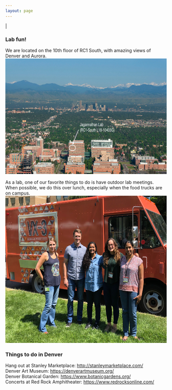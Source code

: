 ```yaml
---
layout: page
---
```

|

### Lab fun!   
We are located on the 10th floor of RC1 South, with amazing views of Denver and Aurora. 
<br>
<img src="/img/anschutz-picture.jpeg" style="width:750px !important;height:361px !important;" />
<br>

As a lab, one of our favorite things to do is have outdoor lab meetings. When possible, we do this over lunch, especially when the food trucks are on campus. 
<br>
<img src="/img/lab-lunch-1.jpeg" style="width:750px !important;height:460px !important;" />
<br>

### Things to do in Denver

Hang out at Stanley Marketplace: http://stanleymarketplace.com/ <br>
Denver Art Museum: https://denverartmuseum.org/ <br>
Denver Botanical Garden: https://www.botanicgardens.org/ <br>
Concerts at Red Rock Amphitheater: https://www.redrocksonline.com/ <br>
